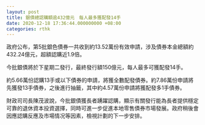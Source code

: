 ```yaml
---
layout: post
title: 銀債總認購額逾432億元　每人最多獲配發14手
date: 2020-12-18 17:36:44.000000000 +08:00
categories: rthk
---
```


政府公布，第5批銀色債券一共收到約13.52萬份有效申請，涉及債券本金總額約432.24億元，超額認購近1.9倍。

今批銀債將於下星期二發行，最終發行額150億元，每人最多可獲配發14手。

約5.66萬份認購13手或以下債券的申請，將獲全數配發債券。約7.86萬份申請將先獲發13手債券，之後進行抽籤，其中約4.57萬份申請將獲配發多1手債券。
 
財政司司長陳茂波說，今批銀債獲長者踴躍認購，顯示有關發行能為長者提供穩定可靠的退休資本投資選擇，同時可進一步促進本地零售債券市場發展。政府稍後會因應認購反應及市場情况等因素，檢視計劃的下一步安排。
